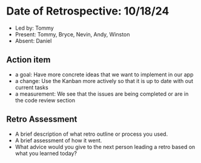 # Date of Retrospective: 10/18/24

* Led by: Tommy
* Present: Tommy, Bryce, Nevin, Andy, Winston
* Absent: Daniel

## Action item

* a goal: Have more concrete ideas that we want to implement in our app
* a change: Use the Kanban more actively so that it is up to date with out current tasks
* a measurement: We see that the issues are being completed or are in the code review section

## Retro Assessment

* A brief description of what retro outline or process you used.
* A brief assessment of how it went.
* What advice would you give to the next person leading a retro
  based on what you learned today?
